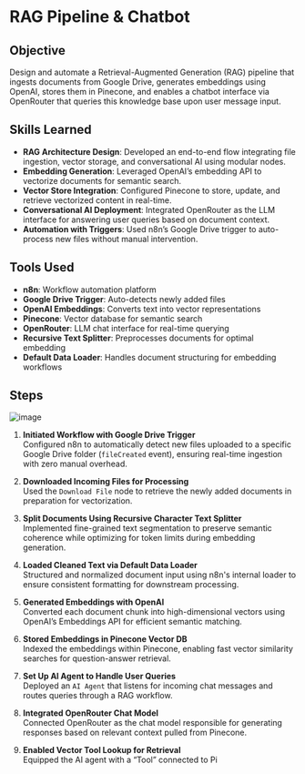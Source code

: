 # RAG Pipeline & Chatbot

## Objective  
Design and automate a Retrieval-Augmented Generation (RAG) pipeline that ingests documents from Google Drive, generates embeddings using OpenAI, stores them in Pinecone, and enables a chatbot interface via OpenRouter that queries this knowledge base upon user message input.

## Skills Learned  
- **RAG Architecture Design**: Developed an end-to-end flow integrating file ingestion, vector storage, and conversational AI using modular nodes.  
- **Embedding Generation**: Leveraged OpenAI’s embedding API to vectorize documents for semantic search.  
- **Vector Store Integration**: Configured Pinecone to store, update, and retrieve vectorized content in real-time.  
- **Conversational AI Deployment**: Integrated OpenRouter as the LLM interface for answering user queries based on document context.  
- **Automation with Triggers**: Used n8n’s Google Drive trigger to auto-process new files without manual intervention.

## Tools Used  
- **n8n**: Workflow automation platform  
- **Google Drive Trigger**: Auto-detects newly added files  
- **OpenAI Embeddings**: Converts text into vector representations  
- **Pinecone**: Vector database for semantic search  
- **OpenRouter**: LLM chat interface for real-time querying  
- **Recursive Text Splitter**: Preprocesses documents for optimal embedding  
- **Default Data Loader**: Handles document structuring for embedding workflows  

## Steps  

![image](https://github.com/user-attachments/assets/cf6faa41-d760-449b-b319-a5d2ace9341c)

1. **Initiated Workflow with Google Drive Trigger**  
   Configured n8n to automatically detect new files uploaded to a specific Google Drive folder (`fileCreated` event), ensuring real-time ingestion with zero manual overhead.

2. **Downloaded Incoming Files for Processing**  
   Used the `Download File` node to retrieve the newly added documents in preparation for vectorization.

3. **Split Documents Using Recursive Character Text Splitter**  
   Implemented fine-grained text segmentation to preserve semantic coherence while optimizing for token limits during embedding generation.

4. **Loaded Cleaned Text via Default Data Loader**  
   Structured and normalized document input using n8n's internal loader to ensure consistent formatting for downstream processing.

5. **Generated Embeddings with OpenAI**  
   Converted each document chunk into high-dimensional vectors using OpenAI’s Embeddings API for efficient semantic matching.

6. **Stored Embeddings in Pinecone Vector DB**  
   Indexed the embeddings within Pinecone, enabling fast vector similarity searches for question-answer retrieval.

7. **Set Up AI Agent to Handle User Queries**  
   Deployed an `AI Agent` that listens for incoming chat messages and routes queries through a RAG workflow.

8. **Integrated OpenRouter Chat Model**  
   Connected OpenRouter as the chat model responsible for generating responses based on relevant context pulled from Pinecone.

9. **Enabled Vector Tool Lookup for Retrieval**  
   Equipped the AI agent with a “Tool” connected to Pi
